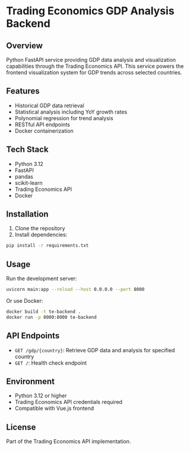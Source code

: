 # Trading Economics GDP Analysis Backend

## Overview
Python FastAPI service providing GDP data analysis and visualization capabilities through the Trading Economics API. This service powers the frontend visualization system for GDP trends across selected countries.

## Features
- Historical GDP data retrieval
- Statistical analysis including YoY growth rates
- Polynomial regression for trend analysis
- RESTful API endpoints
- Docker containerization

## Tech Stack
- Python 3.12
- FastAPI
- pandas
- scikit-learn
- Trading Economics API
- Docker

## Installation
1. Clone the repository
2. Install dependencies:
```bash
pip install -r requirements.txt
```

## Usage
Run the development server:
```bash
uvicorn main:app --reload --host 0.0.0.0 --port 8000
```

Or use Docker:
```bash
docker build -t te-backend .
docker run -p 8000:8000 te-backend
```

## API Endpoints
- `GET /gdp/{country}`: Retrieve GDP data and analysis for specified country
- `GET /`: Health check endpoint

## Environment
- Python 3.12 or higher
- Trading Economics API credentials required
- Compatible with Vue.js frontend

## License
Part of the Trading Economics API implementation.